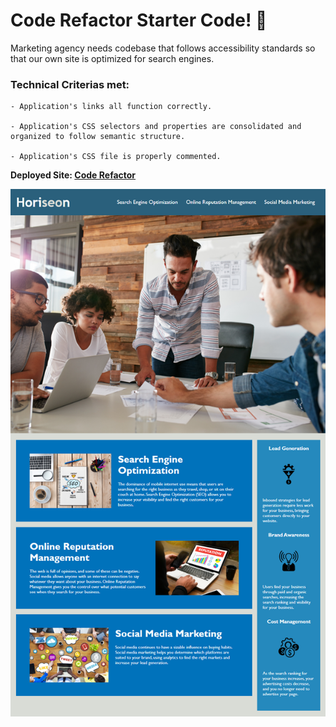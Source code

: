 # Code Refactor Starter Code! :speech_balloon:

Marketing agency needs codebase that follows accessibility standards
so that our own site is optimized for search engines.

### **Technical Criterias met:**
```
- Application's links all function correctly.

- Application's CSS selectors and properties are consolidated and organized to follow semantic structure.

- Application's CSS file is properly commented.
```

**Deployed Site: [Code Refactor](https://armandosjunior.github.io/HTML-CSS-Refactor/)**

![Image of Project](./assets/images/projectone.png)
